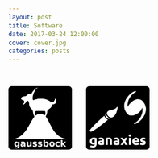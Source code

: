 ```yaml
---
layout: post
title: Software
date: 2017-03-24 12:00:00
cover: cover.jpg
categories: posts
---
```


<br>

[<img src="/images/gaussbock_logo.png" width="25%">](http://benmoews.com/gaussbock.html) &nbsp; &nbsp; &nbsp; [<img src="/images/ganaxies_logo.png" width="25%">](http://benmoews.com/ganaxies.html)


